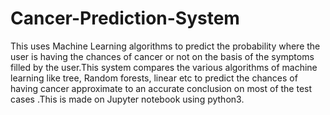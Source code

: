 # Cancer-Prediction-System
This uses Machine Learning algorithms to predict the probability where the  user is having the chances of cancer or not on the basis of the symptoms filled by the user.This system compares the various algorithms of machine learning like tree, Random forests, linear etc to predict the chances of having cancer approximate to an accurate conclusion on most of the test cases .This is made on Jupyter notebook using python3.
